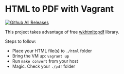 # HTML to PDF with Vagrant
[![Github All Releases](https://img.shields.io/github/downloads/jakubigla/html-to-pdf-vagrant/total.svg)]()

This project takes advantage of free [wkhtmltopdf](http://wkhtmltopdf.org/) library.

Steps to follow:
  - Place your HTML file(s) to ```./html``` folder
  - Bring the VM up: ```vagrant up```
  - Run ```make convert``` from your host
  - Magic. Check your ```./pdf``` folder
